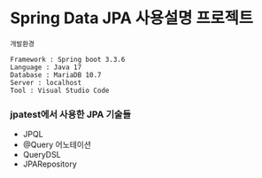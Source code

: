 # Spring Data JPA 사용설명 프로젝트
```
개발환경

Framework : Spring boot 3.3.6
Language : Java 17
Database : MariaDB 10.7 
Server : localhost
Tool : Visual Studio Code
```
### jpatest에서 사용한 JPA 기술들
- JPQL
- @Query 어노테이션
- QueryDSL
- JPARepository
